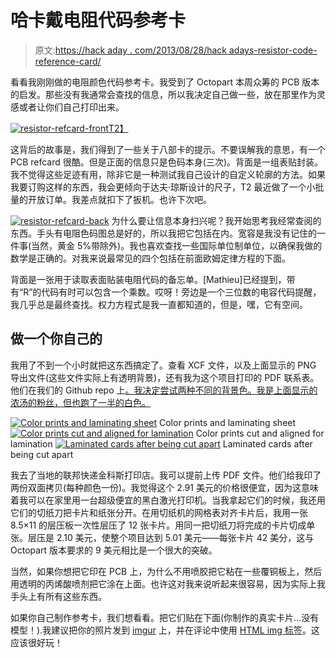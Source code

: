 # 哈卡戴电阻代码参考卡

> 原文:[https://hack aday . com/2013/08/28/hack adays-resistor-code-reference-card/](https://hackaday.com/2013/08/28/hackadays-resistor-code-reference-card/)

看看我刚刚做的电阻颜色代码参考卡。我受到了 Octopart 本周众筹的 PCB 版本的启发。那些没有我通常会查找的信息，所以我决定自己做一些，放在那里作为灵感或者让你们自己打印出来。

[![resistor-refcard-front](../Images/f8c1c5b7a0e4acbff35f0dbf9be7a9b3.png)T2】](http://hackaday.com/2013/08/28/hackadays-resistor-code-reference-card/resistor-refcard-front/)

这背后的故事是，我们得到了一些关于八部卡的提示。不要误解我的意思，有一个 PCB refcard 很酷。但是正面的信息只是色码本身(三次)。背面是一组表贴封装。我不觉得这些足迹有用，除非它是一种测试我自己设计的自定义轮廓的方法。如果我要订购这样的东西，我会更倾向于达夫·琼斯设计的尺子，T2 最近做了一个小批量的开放订单。我差点就扣下了扳机。也许下次吧。

[![resistor-refcard-back](../Images/1253f73979c89926417f005ff41d99fb.png)](http://hackaday.com/2013/08/28/hackadays-resistor-code-reference-card/resistor-refcard-back/) 为什么要让信息本身扫兴呢？我开始思考我经常查阅的东西。手头有电阻色码图总是好的，所以我把它包括在内。宽容是我没有记住的一件事(当然，黄金 5%带除外)。我也喜欢查找一些国际单位制单位，以确保我做的数学是正确的。对我来说最常见的四个包括在前面欧姆定律方程的下面。

背面是一张用于读取表面贴装电阻代码的备忘单。[Mathieu]已经提到，带有“R”的代码有时可以包含一个乘数。哎呀！旁边是一个三位数的电容代码提醒，我几乎总是最终查找。权力方程式是我一直都知道的，但是，嘿，它有空间。

## 做一个你自己的

我用了不到一个小时就把这东西搞定了。查看 XCF 文件，以及上面显示的 PNG 导出文件(这些文件实际上有透明背景)，还有我为这个项目打印的 PDF 联系表。他们在我们的 Github repo 上[。我决定尝试两种不同的背景色。我是上面显示的浓汤的粉丝，但也跑了一半的白色。](https://github.com/Hack-a-Day/Resistor-RefCard)

 [![Color prints and laminating sheet](../Images/7c58bbb501929d9a38c667ded59508d6.png "refcard-starting-materials")](https://hackaday.com/2013/08/28/hackadays-resistor-code-reference-card/refcard-starting-materials/) Color prints and laminating sheet [![Color prints cut and aligned for lamination](../Images/ea79de00323907e2cc8e28ebb1182d14.png "refcard-lining-up-lamination")](https://hackaday.com/2013/08/28/hackadays-resistor-code-reference-card/refcard-lining-up-lamination/) Color prints cut and aligned for lamination [![Laminated cards after being cut apart](../Images/fe8fc82a719453476dc84af60e8fd2a6.png "refcard-cut")](https://hackaday.com/2013/08/28/hackadays-resistor-code-reference-card/refcard-cut/) Laminated cards after being cut apart

我去了当地的联邦快递金科斯打印店。我可以提前上传 PDF 文件。他们给我印了两份双面拷贝(每种颜色一份)。我觉得这个 2.91 美元的价格很便宜，因为这意味着我可以在家里用一台超级便宜的黑白激光打印机。当我拿起它们的时候，我还用它们的切纸刀把卡片和纸张分开。在用切纸机的网格表对齐卡片后，我用一张 8.5×11 的层压板一次性层压了 12 张卡片。用同一把切纸刀将完成的卡片切成单张。层压是 2.10 美元，使整个项目达到 5.01 美元——每张卡片 42 美分，这与 Octopart 版本要求的 9 美元相比是一个很大的突破。

当然，如果你想把它印在 PCB 上，为什么不用喷胶把它粘在一些覆铜板上，然后用透明的丙烯酸喷剂把它涂在上面。也许这对我来说听起来很容易，因为实际上我手头上有所有这些东西。

如果你自己制作参考卡，我们想看看。把它们贴在下面(你制作的真实卡片…没有模型！).我建议把你的照片发到 [imgur](http://imgur.com) 上，并在评论中使用 [HTML img 标签](http://www.w3schools.com/tags/tag_img.asp)。这应该很好玩！